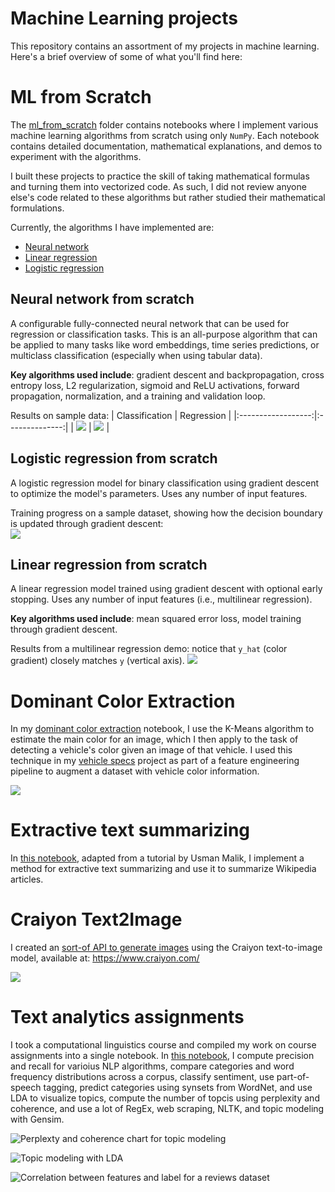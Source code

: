 # Machine Learning projects
This repository contains an assortment of my projects in machine learning. Here's a brief overview of some of what you'll find here:

# ML from Scratch
The [ml_from_scratch](/ml_from_scratch/) folder contains notebooks where I implement various machine learning algorithms from scratch using only `NumPy`. Each notebook contains detailed documentation, mathematical explanations, and demos to experiment with the algorithms.

I built these projects to practice the skill of taking mathematical formulas and turning them into vectorized code. As such, I did not review anyone else's code related to these algorithms but rather studied their mathematical formulations.

Currently, the algorithms I have implemented are:
- [Neural network](/ml_from_scratch/neural_network_from_scratch.ipynb)
- [Linear regression](/ml_from_scratch/linear_regression_from_scratch.ipynb)
- [Logistic regression](/ml_from_scratch/logistic_regression_from_scratch.ipynb)

## Neural network from scratch
A configurable fully-connected neural network that can be used for regression or classification tasks. This is an all-purpose algorithm that can be applied to many tasks like word embeddings, time series predictions, or multiclass classification (especially when using tabular data).

**Key algorithms used include**: gradient descent and backpropagation, cross entropy loss, L2 regularization, sigmoid and ReLU activations, forward propagation, normalization, and a training and validation loop.

Results on sample data:
|   Classification   |   Regression   |
|:------------------:|:--------------:|
| ![](/images/nn_classification_test3.png) | ![](/images/nn_regression.png) |

## Logistic regression from scratch
A logistic regression model for binary classification using gradient descent to optimize the model's parameters. Uses any number of input features.

Training progress on a sample dataset, showing how the decision boundary is updated through gradient descent:  
![](/images/logistic_regression_training.gif)

## Linear regression from scratch
A linear regression model trained using gradient descent with optional early stopping. Uses any number of input features (i.e., multilinear regression).

**Key algorithms used include**: mean squared error loss, model training through gradient descent.

Results from a multilinear regression demo: notice that `y_hat` (color gradient) closely matches `y` (vertical axis).
![](/images/linear_regression.png)

# Dominant Color Extraction
In my [dominant color extraction](/dominant_color_extraction.ipynb) notebook, I use the K-Means algorithm to estimate the main color for an image, which I then apply to the task of detecting a vehicle's color given an image of that vehicle. I used this technique in my [vehicle specs](https://github.com/rparkr/ML-practice/blob/main/Vehicle%20specs/Final%20project/ML_pipeline_Vehicle_Specs.ipynb) project as part of a feature engineering pipeline to augment a dataset with vehicle color information.

![](/images/dominant_color_extraction.png)


# Extractive text summarizing
In [this notebook](/extractive_text_summarizing.ipynb), adapted from a tutorial by Usman Malik, I implement a method for extractive text summarizing and use it to summarize Wikipedia articles.


# Craiyon Text2Image
I created an [sort-of API to generate images](/craiyon_text2image.ipynb) using the Craiyon text-to-image model, available at: https://www.craiyon.com/

![](/images/craiyon_text2image_demo.png)

# Text analytics assignments
I took a computational linguistics course and compiled my work on course assignments into a single notebook. In [this notebook](/text_analytics_assignments.ipynb), I compute precision and recall for varioius NLP algorithms, compare categories and word frequency distributions across a corpus, classify sentiment, use part-of-speech tagging, predict categories using synsets from WordNet, and use LDA to visualize topics, compute the number of topcis using perplexity and coherence, and use a lot of RegEx, web scraping, NLTK, and topic modeling with Gensim.

![](/images/text_analytics_perplexity_and_coherence.png "Perplexty and coherence chart for topic modeling")

![](/images/text_analytics_lda.png "Topic modeling with LDA")

![](/images/text_analytics_feature_correlation.png "Correlation between features and label for a reviews dataset")